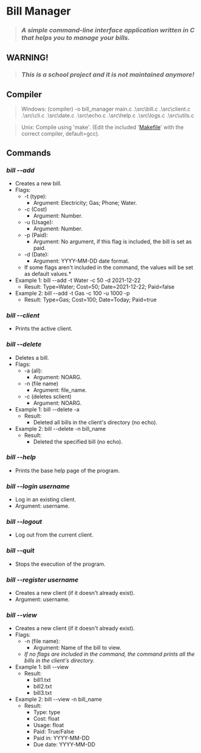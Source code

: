 # **Bill Manager**
> ### *A simple command-line interface application written in C that helps you to manage your bills.*

## **WARNING!**
> ### *This is a school project and it is not maintained anymore!*

## **Compiler**
> Windows: (compiler) -o bill_manager main.c .\src\bill.c .\src\client.c .\src\cli.c .\src\date.c .\src\echo.c .\src\help.c .\src\logs.c .\src\utils.c

> Unix: Compile using 'make'. (Edit the included '[Makefile](https://github.com/Fraccs/bill-manager/blob/main/Makefile)' with the correct compiler, default=gcc).

## **Commands**
### ***bill --add***
* Creates a new bill.
* Flags: 
    * -t (type):
        * Argument: Electricity; Gas; Phone; Water.  
    * -c (Cost)
        * Argument: Number.
    * -u (Usage):
        * Argument: Number.
    * -p (Paid):
        * Argument: No argument, if this flag is included, the bill is set as paid.
    * -d (Date): 
        * Argument: YYYY-MM-DD date format.
    * If some flags aren't included in the command, the values will be set as default values.*
* Example 1: bill --add -t Water -c 50 -d 2021-12-22
    * Result: Type=Water; Cost=50; Date=2021-12-22; Paid=false
* Example 2: bill --add -t Gas -c 100 -u 1000 -p
    * Result: Type=Gas; Cost=100; Date=Today; Paid=true

### ***bill --client***
* Prints the active client.

### ***bill --delete***
* Deletes a bill.
* Flags: 
    * -a (all):
        * Argument: NOARG.  
    * -n (file name)
        * Argument: file_name.
    * -c (deletes sclient)
        * Argument: NOARG.
* Example 1: bill --delete -a 
    * Result:
        * Deleted all bills in the client's directory (no echo).
* Example 2: bill --delete -n bill_name
    * Result:
        * Deleted the specified bill (no echo).

### ***bill --help***
* Prints the base help page of the program.

### ***bill --login username***
* Log in an existing client.
* Argument: username.

### ***bill --logout***
* Log out from the current client.

### ***bill --quit***
* Stops the execution of the program.

### ***bill --register username***
* Creates a new client (if it doesn't already exist).
* Argument: username.

### ***bill --view***
* Creates a new client (if it doesn't already exist).
* Flags: 
    * -n (file name):
        * Argument: Name of the bill to view. 
    * *If no flags are included in the command, the command prints all the bills in the client's directory.*
* Example 1: bill --view
    * Result: 
        * bill1.txt
        * bill2.txt
        * bill3.txt
* Example 2: bill --view -n bill_name
    * Result:  
        * Type: type
        * Cost: float
        * Usage: float
        * Paid: True/False
        * Paid in: YYYY-MM-DD
        * Due date: YYYY-MM-DD
